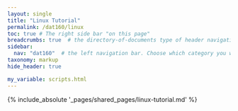 ```yaml
---
layout: single
title: "Linux Tutorial"
permalink: /dat160/linux
toc: true # The right side bar "on this page"
breadcrumbs: true  # the directory-of-documents type of header navigation
sidebar:
  nav: "dat160"  # the left navigation bar. Choose which category you want.
taxonomy: markup
hide_header: true

my_variable: scripts.html
---
```



{% include_absolute '_pages/shared_pages/linux-tutorial.md' %}


